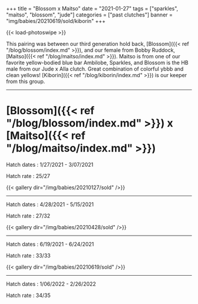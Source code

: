 +++
title = "Blossom x Maitso"
date = "2021-01-27"
tags = ["sparkles", "maitso", "blossom", "jude"]
categories = ["past clutches"]
banner = "img/babies/20210619/sold/kiborin"
+++

{{< load-photoswipe >}}

This pairing was between our third generation hold back, [Blossom]({{< ref "/blog/blossom/index.md" >}}), and our female from Bobby Ruddock, [Maitso]({{< ref "/blog/maitso/index.md" >}}). Maitso is from one of our favorite yellow-bodied blue bar Ambilobe, Sparkles, and Blossom is the HB male from our Jude x Alla clutch. Great combination of colorful ybbb and clean yellows! [Kiborin]({{< ref "/blog/kiborin/index.md" >}}) is our keeper from this group.

---

# [Blossom]({{< ref "/blog/blossom/index.md" >}}) x [Maitso]({{< ref "/blog/maitso/index.md" >}})

Hatch dates
: 1/27/2021 - 3/07/2021

Hatch rate
: 25/27

{{< gallery dir="/img/babies/20210127/sold" />}}

---

Hatch dates
: 4/28/2021 - 5/15/2021

Hatch rate
: 27/32

{{< gallery dir="/img/babies/20210428/sold" />}}

---

Hatch dates
: 6/19/2021 - 6/24/2021

Hatch rate
: 33/33

{{< gallery dir="/img/babies/20210619/sold" />}}

---

Hatch dates
: 1/06/2022 - 2/26/2022

Hatch rate
: 34/35

